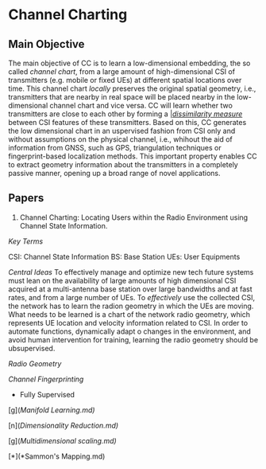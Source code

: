 # Channel Charting

## Main Objective

The main objective of CC is to learn a low-dimensional embedding, the so called _channel chart_, from a large amount of high-dimensional CSI of transmitters (e.g. mobile or fixed UEs) at different spatial locations over time. This channel chart _locally_ preserves the original spatial geometry, i.e., transmitters that are nearby in real space will be placed nearby in the low-dimensional channel chart and vice versa. CC will learn whether two transmitters are close to each other by forming a [|_dissimilarity measure_](.md) between CSI features of these transmitters. Based on this, CC generates the low dimensional chart in an uspervised fashion from CSI only and without assumptions on the physical channel, i.e., whihout the aid of information from GNSS, such as GPS, triangulation techniques or fingerprint-based localization methods.
This important property enables CC to extract geometry information about the transmitters in a completely passive manner, opening up a broad range of novel applications.

## Papers

1) Channel Charting: Locating Users within the Radio Environment using Channel State Information.

*Key Terms*

CSI: Channel State Information
BS: Base Station
UEs: User Equipments

*Central Ideas*
To effectively manage and optimize new tech future systems must lean on the availability of large amounts of high dimensional CSI acquired at a multi-antenna base station over large bandwidths and at fast rates, and from a large number of UEs. To _effectively_ use the collected CSI, the network has to learn the radion geometry in which the UEs are moving. What needs to be learned is a chart of the network radio geometry, which represents UE location and velocity information related to CSI. In order to automate functions, dynamically adapt o changes in the environment, and avoid human intervention for training, learning the radio geometry should be ubsupervised.

*Radio Geometry*

*Channel Fingerprinting*
- Fully Supervised

[g](*Manifold Learning.md)*

[n](*Dimensionality Reduction.md)*

[g](*Multidimensional scaling.md)*

[*](*Sammon's Mapping.md)



